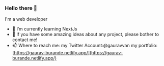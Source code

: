### Hello there 👋
  I'm a web developer

- 🌱 I’m currently learning NextJs
- 👯 if you have some amazing ideas about any project, please bother to contact me!
- 📫 Where to reach me:
my Twitter Account:@gauravvan
my portfolio: [https://gaurav-burande.netlify.app/](https://gaurav-burande.netlify.app/)
